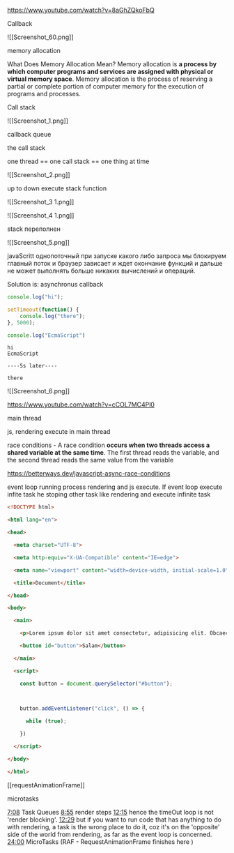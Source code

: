 https://www.youtube.com/watch?v=8aGhZQkoFbQ

Callback

![[Screenshot_60.png]]

memory allocation

What Does Memory Allocation Mean? Memory allocation is **a process by which computer programs and services are assigned with physical or virtual memory space**. Memory allocation is the process of reserving a partial or complete portion of computer memory for the execution of programs and processes.

Call stack

![[Screenshot_1.png]]

callback queue 

the call stack 

one thread == one call stack == one thing at time

![[Screenshot_2.png]]

up to down execute stack function

![[Screenshot_3 1.png]]

![[Screenshot_4 1.png]]

stack переполнен

![[Screenshot_5.png]]

javaScritt однопоточный при запуске какого либо запроса мы блокируем главный поток и браузер зависает и ждет окончание функций и дальше не может выполнять больше никаких вычислений и операций.

Solution is: 
asynchronus callback

```js
console.log("hi");

setTimeout(function() {
	console.log("there");
}, 5000);

console.log("EcmaScript")
```

``` 
hi
EcmaScript

----5s later----

there
```

![[Screenshot_6.png]]


https://www.youtube.com/watch?v=cCOL7MC4Pl0

main thread

js, rendering execute in main thread 

race conditions - A race condition **occurs when two threads access a shared variable at the same time**. The first thread reads the variable, and the second thread reads the same value from the variable

https://betterways.dev/javascript-async-race-conditions

event loop running process rendering and js execute. If event loop execute infite task he stoping other task like rendering and execute infinite task

```html
<!DOCTYPE html>

<html lang="en">

<head>

  <meta charset="UTF-8">

  <meta http-equiv="X-UA-Compatible" content="IE=edge">

  <meta name="viewport" content="width=device-width, initial-scale=1.0">

  <title>Document</title>

</head>

<body>

  <main>

    <p>Lorem ipsum dolor sit amet consectetur, adipisicing elit. Obcaecati impedit molestiae voluptate asperiores quidem delectus quaerat, voluptas et officia libero porro repudiandae quae accusamus eius minima vitae facere neque aut!</p>

    <button id="button">Salam</button>

  </main>

  <script>

    const button = document.querySelector("#button");

  

    button.addEventListener("click", () => {

      while (true);

    })

  </script>

</body>

</html>
```


[[requestAnimationFrame]]

microtasks

[7:08](https://www.youtube.com/watch?v=cCOL7MC4Pl0&t=428s) Task Queues
[8:55](https://www.youtube.com/watch?v=cCOL7MC4Pl0&t=535s) render steps
[12:15](https://www.youtube.com/watch?v=cCOL7MC4Pl0&t=735s) hence the timeOut loop is not 'render blocking'.
[12:29](https://www.youtube.com/watch?v=cCOL7MC4Pl0&t=749s) but if you want to run code that has anything to do with rendering, a task is the wrong place to do it, coz it's on the 'opposite' side of the world from rendering, as far as the event loop is concerned.
[24:00](https://www.youtube.com/watch?v=cCOL7MC4Pl0&t=1440s) MicroTasks (RAF - RequestAnimationFrame finishes here )

